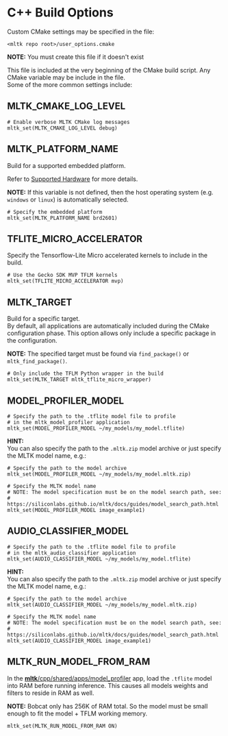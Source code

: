 # C++ Build Options

Custom CMake settings may be specified in the file:

```
<mltk repo root>/user_options.cmake
```

__NOTE:__  You must create this file if it doesn't exist


This file is included at the very beginning of the CMake build script.
Any CMake variable may be include in the file.  
Some of the more common settings include:



## MLTK_CMAKE_LOG_LEVEL

```
# Enable verbose MLTK CMake log messages
mltk_set(MLTK_CMAKE_LOG_LEVEL debug)
```


## MLTK_PLATFORM_NAME

Build for a supported embedded platform.

Refer to [Supported Hardware](../other/supported_hardware.md) for more details.

__NOTE:__ If this variable is not defined, then the host operating system (e.g. `windows` or `linux`) is automatically selected.

```
# Specify the embedded platform
mltk_set(MLTK_PLATFORM_NAME brd2601)
```


## TFLITE_MICRO_ACCELERATOR

Specify the Tensorflow-Lite Micro accelerated kernels to include in the build.

```shell
# Use the Gecko SDK MVP TFLM kernels
mltk_set(TFLITE_MICRO_ACCELERATOR mvp)
```

## MLTK_TARGET

Build for a specific target.  
By default, all applications are automatically included during the CMake configuration phase.
This option allows only include a specific package in the configuration.

__NOTE:__ The specified target must be found via `find_package()` or `mltk_find_package()`.

```shell
# Only include the TFLM Python wrapper in the build
mltk_set(MLTK_TARGET mltk_tflite_micro_wrapper)
```


## MODEL_PROFILER_MODEL

```shell
# Specify the path to the .tflite model file to profile
# in the mltk_model_profiler application
mltk_set(MODEL_PROFILER_MODEL ~/my_models/my_model.tflite)
```

__HINT:__  
You can also specify the path to the `.mltk.zip` model archive or just specify the MLTK model name, e.g.:

```shell
# Specify the path to the model archive
mltk_set(MODEL_PROFILER_MODEL ~/my_models/my_model.mltk.zip)

# Specify the MLTK model name
# NOTE: The model specification must be on the model search path, see:
#       https://siliconlabs.github.io/mltk/docs/guides/model_search_path.html
mltk_set(MODEL_PROFILER_MODEL image_example1)
```



## AUDIO_CLASSIFIER_MODEL

```
# Specify the path to the .tflite model file to profile
# in the mltk_audio_classifier application
mltk_set(AUDIO_CLASSIFIER_MODEL ~/my_models/my_model.tflite)
```

__HINT:__  
You can also specify the path to the `.mltk.zip` model archive or just specify the MLTK model name, e.g.:

```shell
# Specify the path to the model archive
mltk_set(AUDIO_CLASSIFIER_MODEL ~/my_models/my_model.mltk.zip)

# Specify the MLTK model name
# NOTE: The model specification must be on the model search path, see:
#       https://siliconlabs.github.io/mltk/docs/guides/model_search_path.html
mltk_set(AUDIO_CLASSIFIER_MODEL image_example1)
```


## MLTK_RUN_MODEL_FROM_RAM

In the [__mltk__/cpp/shared/apps/model_profiler](../../cpp/shared/apps/model_profiler) app, load the `.tflite` model into RAM before
running inference. This causes all models weights and filters to 
reside in RAM as well.

__NOTE:__ Bobcat only has 256K of RAM total. So the model
must be small enough to fit the model + TFLM working memory.

```shell
mltk_set(MLTK_RUN_MODEL_FROM_RAM ON)
```

